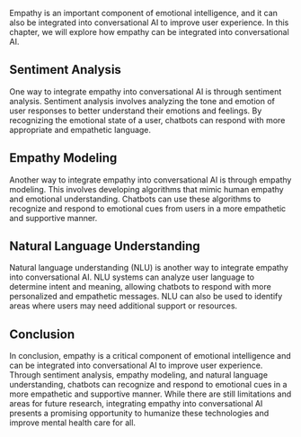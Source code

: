 
Empathy is an important component of emotional intelligence, and it can also be integrated into conversational AI to improve user experience. In this chapter, we will explore how empathy can be integrated into conversational AI.

Sentiment Analysis
------------------

One way to integrate empathy into conversational AI is through sentiment analysis. Sentiment analysis involves analyzing the tone and emotion of user responses to better understand their emotions and feelings. By recognizing the emotional state of a user, chatbots can respond with more appropriate and empathetic language.

Empathy Modeling
----------------

Another way to integrate empathy into conversational AI is through empathy modeling. This involves developing algorithms that mimic human empathy and emotional understanding. Chatbots can use these algorithms to recognize and respond to emotional cues from users in a more empathetic and supportive manner.

Natural Language Understanding
------------------------------

Natural language understanding (NLU) is another way to integrate empathy into conversational AI. NLU systems can analyze user language to determine intent and meaning, allowing chatbots to respond with more personalized and empathetic messages. NLU can also be used to identify areas where users may need additional support or resources.

Conclusion
----------

In conclusion, empathy is a critical component of emotional intelligence and can be integrated into conversational AI to improve user experience. Through sentiment analysis, empathy modeling, and natural language understanding, chatbots can recognize and respond to emotional cues in a more empathetic and supportive manner. While there are still limitations and areas for future research, integrating empathy into conversational AI presents a promising opportunity to humanize these technologies and improve mental health care for all.
